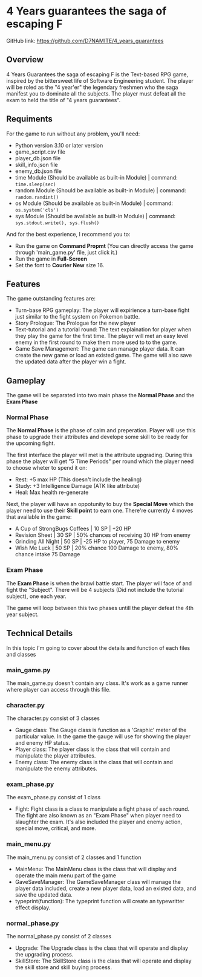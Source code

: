 # 4 Years guarantees the saga of escaping F

GitHub link: https://github.com/D7NAMITE/4_years_guarantees

## Overview
4 Years Guarantees the saga of escaping F is the Text-based RPG game, inspired by the bittersweet life of Software Engineering student. The player will be roled as the "4 year'er" the legendary freshmen who the saga manifest you to dominate all the subjects. The player must defeat all the exam to held the title of "4 years guarantees".

## Requiments
For the game to run without any problem, you'll need:
- Python version 3.10 or later version
- game_script.csv file
- player_db.json file
- skill_info.json file
- enemy_db.json file
- time Module (Should be available as built-in Module) | command: ```time.sleep(sec)```
- random Module (Should be available as built-in Module) | command: ```random.randint()```
- os Module (Should be available as built-in Module) | command: ```os.system('cls')```
- sys Module (Should be available as built-in Module) | command: ```sys.stdout.write(), sys.flush()```

And for the best experience, I recommend you to:
- Run the game on **Command Propmt** (You can directly access the game through 'main_game.py' file, just click it.)
- Run the game in **Full-Screen**
- Set the font to **Courier New** size 16.

## Features
The game outstanding features are:
- Turn-base RPG gameplay: The player will expirience a turn-base fight just similar to the fight system on Pokemon battle.
- Story Prologue: The Prologue for the new player
- Text-tutorial and a tutorial round: The text explaination for player when they play the game for the first time. The player will met an easy level enemy in the first round to make them more used to to the game.
- Game Save Management: The game can manage player data. It can create the new game or load an existed game. The game will also save the updated data after the player win a fight.

## Gameplay
The game will be separated into two main phase the **Normal Phase** and the **Exam Phase**

### Normal Phase
The **Normal Phase** is the phase of calm and preperation. Player will use this phase to upgrade their attributes and develope some skill to be ready for the upcoming fight. 

The first interface the player will met is the attribute upgrading.
During this phase the player will get "5 Time Periods" per round which the player need to choose wheter to spend it on:
- Rest: +5 max HP (This doesn't include the healing)
- Study: +3 Intelligence Damage (ATK like attribute)
- Heal: Max health re-generate 

Next, the player will have an oppotunity to buy the **Special Move** which the player need to use their **Skill point** to earn one.
There're currently 4 moves that available in the game:
- A Cup of StrongBugs Coffees | 10 SP | +20 HP
- Revision Sheet | 30 SP | 50% chances of receiving 30 HP from enemy
- Grinding All Night | 50 SP | -25 HP to player, 75 Damage to enemy
- Wish Me Luck | 50 SP | 20% chance 100 Damage to enemy, 80% chance intake 75 Damage

### Exam Phase
The **Exam Phase** is when the brawl battle start. The player will face of and fight the "Subject". There will be 4 subjects (Did not include the tutorial subject), one each year.

The game will loop between this two phases untill the player defeat the 4th year subject.

## Technical Details
In this topic I'm going to cover about the details and function of each files and classes

### main_game.py
The main_game.py doesn't contain any class. It's work as a game runner where player can access through this file.

### character.py
The character.py consist of 3 classes
- Gauge class: The Gauge class is function as a 'Graphic' meter of the particular value. In the game the gauge will use for showing the player and enemy HP status.
- Player class: The player class is the class that will contain and manipulate the player attributes.
- Enemy class: The enemy class is the class that will contain and manipulate the enemy attributes.

### exam_phase.py
The exam_phase.py consist of 1 class
- Fight: Fight class is a class to manipulate a fight phase of each round. The fight are also known as an "Exam Phase" when player need to slaughter the exam. It's also included the player and enemy action, special move, critical, and more.

### main_menu.py
The main_menu.py consist of 2 classes and 1 function
- MainMenu: The MainMenu class is the class that will display and operate the main menu part of the game
- GaveSaveManager: The GameSaveManager class will manage the player data included, create a new player data, load an existed data, and save the updated data.
- typeprint(function): The typeprint function will create an typewritter effect display.

### normal_phase.py
The normal_phase.py consist of 2 classes
- Upgrade: The Upgrade class is the class that will operate and display the upgrading process.
- SkillStore: The SkillStore class is the class that will operate and display the skill store and skill buying process.
